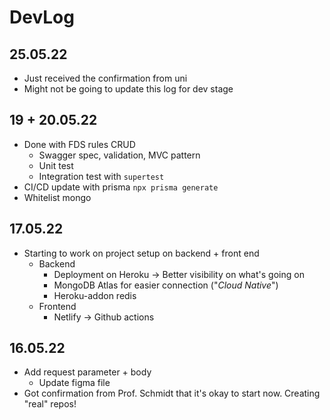 # DevLog

## 25.05.22
- Just received the confirmation from uni
- Might not be going to update this log for dev stage

## 19 + 20.05.22
- Done with FDS rules CRUD
  - Swagger spec, validation, MVC pattern
  - Unit test
  - Integration test with `supertest`
- CI/CD update with prisma `npx prisma generate`
- Whitelist mongo

## 17.05.22
- Starting to work on project setup on backend + front end
  - Backend
    - Deployment on Heroku -> Better visibility on what's going on
    - MongoDB Atlas for easier connection ("*Cloud Native*")
    - Heroku-addon redis
  - Frontend
    - Netlify -> Github actions
## 16.05.22
- Add request parameter + body
  - Update figma file
- Got confirmation from Prof. Schmidt that it's okay to start now. Creating "real" repos!

## 15.05.22
- Create mockups in figma for all files!
  - Quite a big progress here ngl. Figma link: https://www.figma.com/file/5Egt43HhE16AZfy0TqZwWa/Bachelorarbeit---Mockups?node-id=504%3A4793
- Going to use naive-ui rather than chakra for the front end component library (Chakra is made for Vue 2.x)

## 14.05.22
- Tried out TSOA MVC + blocking process. It's very fine
- Used Redis as primary data source (see implementation/readme for more info)
- Groomed UI mockup tickets
- Download resource on
  - Stateless web service
  - Why exception handling might not be the best idea

## 13.05.22
- Checked out tsoa: https://tsoa-community.github.io/docs/getting-started.html
  - Better swagger generation
  - MVC pattern
  - First class TypeScript support
- Created model for customer and validation rule.
- Create POC on tsoa: https://github.com/BA-LouisAndrew/poc/tree/ft/II/58--tsoa

## 12.05.22
- Create system diagram
- Create SW architecture diagram
- Create architecture + tech stack diagram
- Took a look into scientific papers abt MVC
- Took a look into JSON-rules engine
  - Not going to use it
  - Build something more suitable
  - Evaluating conditions, but not per se a rules engine
- Create model for validation rule. Heavily inspired by `json-rules-engine`

## 11.05.22
- Add info on main document about swagger
- Decided to use Vue3 + Chakra
  - Easy to use + understand
  - Chakra is a godsend
  - Open for other possibility (tailwind?)
- Add info on retry strats using external
- Add statement on SQL vs Mongo
  - Flexibility: Not restraining to one DB type. Everything is ok, using Prisma
  - Provide 2 config files
- Moved phase #phase
  - I Implementation - Spike: From 1-15 -> 1-11
  - II Concept - Spike: From 16-22 -> 12-21
    - API design, mock up etc might need more work!
  - III Implementation: From 2 weeks -> 3 weeks
    - Might need more time. Refine  if needed
  - Buffer: From 2 weeks -> 5 days.
    - Not sure

## 10.05.22
- Setup Swagger + JSDoc auto generate

## 08.05.2022
- RabbitMQ -> Create Setup, consumer, producer + setup with express
  - Very possible. Now PubSub is not hard
  - Backbone of the project going forward
- POC -> Create template with TS, middleware, linting for future uses
- Database 
  - Use MongoDB atlas
  - Create POC with Prisma as external ORM (type safety)
  - Use redis for caching. Faster response time
  - Set redis key/value pair, not available -> go to prisma (MongoDB)

## 06.05.2022
- Took a look into how to setup RMQ
  - Cloud hosted AMQP
  - Running local instance with docker
- Took a look into producer/consumer code snippets 
  - Express + AMQP -> Possible. Establish a connection once on server start
  - Consumer, not sure yet. See how it goes
- POC for AMQP coming soon

## 04.05.2022
- Migrated project board from Trello to github and do some grooming 
  - More automation!!
  - Automatic issue link with PR
  - Milestone and integrated iteration period (https://github.com/orgs/BA-LouisAndrew/projects/1/settings/fields/3897303)
- Create use case diagram and non-technical user stories out of it
  - High level, only describe what the system would do and who shall benefit from it
- CI/CD action to release 
  - Easier to track progress between meetings with profs (`/thesis` repo)
  - Copy-paste for other repos
- Add description to SQR criteria: refine. 
- Retry strats
  - Define what to do if external is not accessible
  - Design somewhat the API design for `retryStrategy` property

## 01.05.2022
- Created POC on SSE (Server Sent Events)
  - https://github.com/BA-LouisAndrew/poc/tree/server-sent-events
  - Might be the solution for default validation solution
  - Might solve the "individual check took a long time" issue
- Take a look into MQ (RMQ vs Kafka)
- Create front end for poc server (SSE)

## 30.04.2022
- Rethink async vs sync operation. More info take a look at `implementations/README`
  - Sequence diagram
  - User story
  - Use cases
- Create POC repo and tried out blocking event on node..
- Might use node to save time and just allocate free time on more concerning items
- What would happen if ALL communication is done via the MQ?
- Learn MQ!

## 29.04.2022
- Write crteria based on ISO 
- Tried citing ISO articles from the website
- Refined analysis stage
- Wrote tickets for implementation spike
- **Implementation**
  - Took a look into FDS tech stack
  - Seems that node is the best lang to use. Node is **NOT GOOD** for heavy CPU-intensive processes.
  - Taking into consideration -> What if external service takes a long time to respond?
  - Alternative might be Kotlin or whatever. Golang might not be suitable as the libraries are not mature enough (Osvaldo)
  - Exploring possibility of async operations with the FDS
  - Intensive research on Redis -> Can be used for pubsub pattern 
    -  https://www.youtube.com/watch?v=jgpVdJB2sKQ&ab_channel=WebDevSimplified
    -  https://redis.io/docs/manual/pubsub/#programming-example
- Watched golang tus video

## 27.04.2022
- Continued working on sequence diagram
- Add another use case where the UI would be updated progressively (shows the progress of the validation)
- Elaborate on the sequence diagram (use case I and II) 
- Write some user story that can be generated out of the diagrams
- Created events and milestones on GCAL for this project
  - Milestones are optimistic views -> 14 weeks in total
  - Written the milestone with the prediction, that the official start date would be 23.05
- **NEXT UP** -> https://trello.com/c/aZPexu8W/21-criterias
